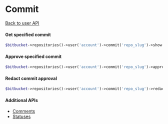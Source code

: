 Commit
======
[Back to user API](../user.md)

#### Get specified commit
```php
$bitbucket->repositories()->user('account')->commit('repo_slug')->show('node');
```

#### Approve specified commit
```php
$bitbucket->repositories()->user('account')->commit('repo_slug')->approve('node');
```

#### Redact commit approval
```php
$bitbucket->repositories()->user('account')->commit('repo_slug')->redactApproval('node');
```

#### Additional APIs
* [Comments](commit/comments.md)
* [Statuses](commit/statuses.md)
